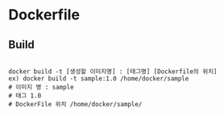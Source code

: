 # Dockerfile

## Build
```shell

docker build -t [생성할 이미지명] : [태그명] [Dockerfile의 위치]
ex) docker build -t sample:1.0 /home/docker/sample
# 이미지 명 : sample 
# 태그 1.0
# DockerFile 위치 /home/docker/sample/

```
